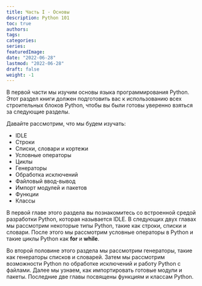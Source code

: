 ```yaml
---
title: Часть I - Основы
description: Python 101
toc: true
authors:
tags:
categories:
series:
featuredImage:
date: "2022-06-28"
lastmod: "2022-06-28"
draft: false
weight: -1
---
```



В первой части мы изучим основы языка программирования Python. Этот раздел книги должен подготовить вас к использованию всех строительных блоков Python, чтобы вы были готовы уверенно взяться за следующие разделы.

Давайте рассмотрим, что мы будем изучать:

- IDLE
- Строки
- Списки, словари и кортежи
- Условные операторы
- Циклы
- Генераторы
- Обработка исключений
- Файловый ввод-вывод
- Импорт модулей и пакетов
- Функции
- Классы

В первой главе этого раздела вы познакомитесь со встроенной средой разработки Python, которая называется IDLE. В следующих двух главах мы рассмотрим некоторые типы Python, такие как строки, списки и словари. После этого мы рассмотрим условные операторы в Python и такие циклы Python как **for** и **while**.

Во второй половине этого раздела мы рассмотрим генераторы, такие как генераторы списков и словарей. Затем мы рассмотрим возможности Python по обработке исключений и работу Python с файлами. Далее мы узнаем, как импортировать готовые модули и пакеты. Последние две главы посвящены функциям и классам Python.
